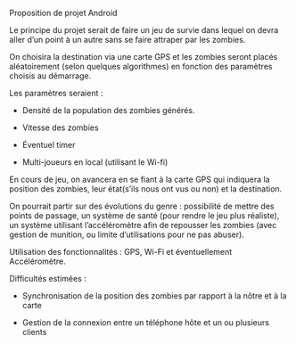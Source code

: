 Proposition de projet Android

Le principe du projet serait de faire un jeu de survie dans lequel on devra aller d’un point à un autre sans se faire attraper par les zombies.

On choisira la destination via une carte GPS et les zombies seront placés aléatoirement (selon quelques algorithmes) en fonction des paramètres choisis au démarrage.

Les paramètres seraient :

- Densité de la population des zombies générés.

- Vitesse des zombies

- Éventuel timer

- Multi-joueurs en local (utilisant le Wi-fi)

En cours de jeu, on avancera en se fiant à la carte GPS qui indiquera la position des zombies, leur état(s’ils nous ont vus ou non) et la destination.

On pourrait partir sur des évolutions du genre : possibilité de mettre des points de passage, un système de santé (pour rendre le jeu plus réaliste), un système utilisant l’accéléromètre afin de repousser les zombies (avec gestion de munition, ou limite d’utilisations pour ne pas abuser).

Utilisation des fonctionnalités : GPS, Wi-Fi et éventuellement Accéléromètre.

Difficultés estimées :

- Synchronisation de la position des zombies par rapport à la nôtre et à la carte

- Gestion de la connexion entre un téléphone hôte et un ou plusieurs clients
